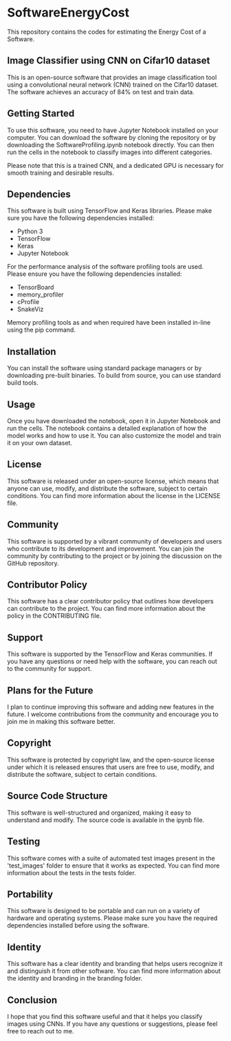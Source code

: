 # SoftwareEnergyCost
This repository contains the codes for estimating the Energy Cost of a Software.

## Image Classifier using CNN on Cifar10 dataset

This is an open-source software that provides an image classification tool using a convolutional neural network (CNN) trained on the Cifar10 dataset. The software achieves an accuracy of 84% on test and train data.

## Getting Started
To use this software, you need to have Jupyter Notebook installed on your computer. You can download the software by cloning the repository or by downloading the SoftwareProfiling.ipynb notebook directly. You can then run the cells in the notebook to classify images into different categories.

Please note that this is a trained CNN, and a dedicated GPU is necessary for smooth training and desirable results.

## Dependencies
This software is built using TensorFlow and Keras libraries. Please make sure you have the following dependencies installed:

* Python 3
* TensorFlow
* Keras
* Jupyter Notebook

For the performance analysis of the software profiling tools are used. Please ensure you have the following dependencies installed:

* TensorBoard
* memory_profiler
* cProfile
* SnakeViz

Memory profiling tools as and when required have been installed in-line using the pip command.

## Installation
You can install the software using standard package managers or by downloading pre-built binaries. To build from source, you can use standard build tools.

## Usage
Once you have downloaded the notebook, open it in Jupyter Notebook and run the cells. The notebook contains a detailed explanation of how the model works and how to use it. You can also customize the model and train it on your own dataset.

## License
This software is released under an open-source license, which means that anyone can use, modify, and distribute the software, subject to certain conditions. You can find more information about the license in the LICENSE file.

## Community
This software is supported by a vibrant community of developers and users who contribute to its development and improvement. You can join the community by contributing to the project or by joining the discussion on the GitHub repository.

## Contributor Policy
This software has a clear contributor policy that outlines how developers can contribute to the project. You can find more information about the policy in the CONTRIBUTING file.

## Support
This software is supported by the TensorFlow and Keras communities. If you have any questions or need help with the software, you can reach out to the community for support.

## Plans for the Future
I plan to continue improving this software and adding new features in the future. I welcome contributions from the community and encourage you to join me in making this software better.

## Copyright
This software is protected by copyright law, and the open-source license under which it is released ensures that users are free to use, modify, and distribute the software, subject to certain conditions.

## Source Code Structure
This software is well-structured and organized, making it easy to understand and modify. The source code is available in the ipynb file.

## Testing
This software comes with a suite of automated test images present in the 'test_images' folder to ensure that it works as expected. You can find more information about the tests in the tests folder.

## Portability
This software is designed to be portable and can run on a variety of hardware and operating systems. Please make sure you have the required dependencies installed before using the software.

## Identity
This software has a clear identity and branding that helps users recognize it and distinguish it from other software. You can find more information about the identity and branding in the branding folder.

## Conclusion
I hope that you find this software useful and that it helps you classify images using CNNs. If you have any questions or suggestions, please feel free to reach out to me.

